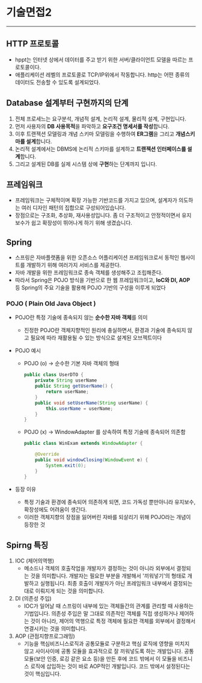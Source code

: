 # 기술면접2

---

> 
>

## HTTP 프로토콜

- hppt는 인터넷 상에서 데이터를 주고 받기 위한 서버/클라이언트 모델을 따르는 프로토콜이다.
- 애플리케이션 레벨의 프로토콜로 TCP/IP위에서 작동합니다. http는 어떤 종류의 데이터도 전송할 수 있도록 설계되었다.



## Database 설계부터 구현까지의 단계

1. 전체 프로세느는 요구분석, 개념적 설계, 논리적 설계, 물리적 설계, 구현입니다. 
2. 먼저 사용자의 **DB 사용목적**을 파악하고 **요구조건 명세서를 작성**합니다.
3. 이후 트랜젝션 모델링과 개념 스키마 모델링을 수행하여 **ER그램**을 그리고 **개념스키마를 설계**합니다. 
4. 논리적 설계에서는 DBMS에 논리적 스키마를 설계하고 **트랜젝션 인터페이스를 설계**합니다. 
5. 그리고 설계된 DB를 실제 시스템 상에 **구현**하는 단계까지 입니다.



## 프레임워크 

- 프레임워크는 구체적이며 확장 가능한 기반코드를 가지고 있으며, 설계자가 의도하는 여러 디자인 패턴의 집합으로 구성되어있습니다. 
- 장점으로는 구조화, 추상화, 재사용성입니다. 좀 더 구조적이고 안정적이면서 유지보수가 쉽고 확장성이 뛰어나게 하기 위해 생겼습니다.



## Spring 

- 스프링은 자바플랫폼을 위한 오픈소스 어플리케이션 프레임워크로서 동적인 웹사이트를 개발하기 위해 여러가지 서비스를 제공한다.
- 자바 개발을 위한 프레임워크로 종속 객체를 생성해주고 조립해준다. 
- 따라서 Spring은 POJO 방식을 기반으로 한 웹 프레임워크이고, **IoC와 DI, AOP** 등 Spring의 주요 기술을 활용해 POJO 기반의 구성을 이루게 되었다

### POJO ( Plain Old Java Object )

- POJO란 특정 기술에 종속되지 않는 **순수한 자바 객체**를 의미

  - 진정한 POJO란 객체지향적인 원리에 충실하면서, 환경과 기술에 종속되지 않고 필요에 따라 재활용될 수 있는 방식으로 설계된 오브젝트이다

- POJO 예시

  - POJO (o) -> 순수한 기본 자바 객체의 형태 

    ```java
    public class UserDTO {
        private String userName
        public String getUserName() {
            return userName;
        }
        public void setUserName(String userName) {
            this.userName = userName;
        }
    }
    ```

  - POJO (x) -> WindowAdapter 를 상속하여 특정 기술에 종속되어 의존함 

    ```java
    public class WinExam extends WindowAdapter {
    
        @Override
        public void windowClosing(WindowEvent e) {
            System.exit(0);
        }
    }
    ```

- 등장 이유 

  - 특정 기술과 환경에 종속되어 의존하게 되면, 코드 가독성 뿐만아니라 유지보수, 확장성에도 어려움이 생긴다. 
  - 이러한 객체지향의 장점을 잃어버린 자바를 되살리기 위해 POJO라는 개념이 등장한 것



## Spirng 특징 

1. IOC (제어의역행)
   - 메소드나 객체의 호출작업을 개발자가 결정하는 것이 아니라 외부에서 결정되는 것을 의미합니다. 개발자는 필요한 부분을 개발해서 '끼워넣기'의 형태로 개발하고 실행됩니다. 최종 호출이 개발자가 아닌 프레임워크 내부에서 결정되는대로 이뤄지게 되는 것을 의미합니다.
2. DI (의존성 주입)
   - IOC가 일어날 때 스프링이 내부에 있는 객체들간의 관계를 관리할 때 사용하는 기법입니다. 의존성 주입은 말 그대로 의존적인 객체를 직접 생성하거나 제어하는 것이 아니라, 제어의 역행으로 특정 객체에 필요한 객체를 외부에서 결정해서 연결시키는 것을 의미합니다.
3. AOP (관점지향프로그래밍)
   - 기능을 핵심비즈니스로직과 공통모듈로 구분하고 핵심 로직에 영향을 미치지 않고 사이사이에 공통 모듈을 효과적으로 잘 끼워넣도록 하는 개발입니다. 공통모듈(보안 인증, 로깅 같은 요소 등)을 만든 후에 코드 밖에서 이 모듈을 비즈니스 로직에 삽입하는 것이 바로 AOP적인 개발입니다. 코드 밖에서 설정된다는 것이 핵심입니다.
